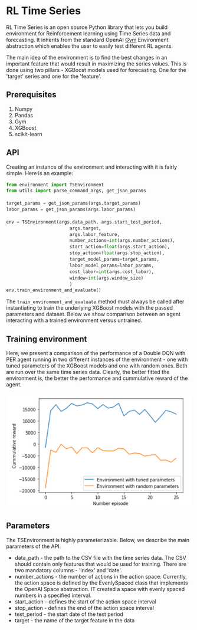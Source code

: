 # RL Time Series

RL Time Series is an open source Python library that lets you build environment for Reinforcement learning using Time Series data and forecasting. It inherits from the standard OpenAI [Gym](https://github.com/openai/gym) Environment abstraction which enables the user to easily test different RL agents.

The main idea of the environment is to find the best changes in an important feature that would result in maximizing the series values. This is done using two pillars - XGBoost models used for forecasting. One for the 'target' series and one for the 'feature'.

## Prerequisites
1. Numpy
2. Pandas
3. Gym
4. XGBoost
5. scikit-learn

## API
Creating an instance of the environment and interacting with it is fairly simple. Here is an example:
```python
from environment import TSEnvironment
from utils import parse_command_args, get_json_params

target_params = get_json_params(args.target_params)
labor_params = get_json_params(args.labor_params)

env = TSEnvironment(args.data_path, args.start_test_period,
                        args.target, 
                        args.labor_feature,
                        number_actions=int(args.number_actions),
                        start_action=float(args.start_action),
                        stop_action=float(args.stop_action),
                        target_model_params=target_params,
                        labor_model_params=labor_params,
                        cost_labor=int(args.cost_labor),
                        window=int(args.window_size)
                        )
env.train_environment_and_evaluate()
```
The `train_environment_and_evaluate` method must always be called after instantiating to train the underlying XGBoost models with the passed parameters and dataset. Below we show comparison between an agent interacting with a trained environment versus untrained.

## Training environment
Here, we present a comparison of the performance of a Double DQN with PER agent running in two different instances of the environment - one with tuned parameters of the XGBoost models and one with random ones. Both are run over the same time series data. Clearly, the better fitted the environment is, the better the performance and cummulative reward of the agent. 

![Agent performance](img/Env-plot.PNG?raw=true "Agent performance")

## Parameters
The TSEnvironment is highly parameterizable. Below, we describe the main parameters of the API.
* data_path - the path to the CSV file with the time series data. The CSV should contain only features that would be used for training. There are two mandatory columns - 'index' and 'date'.
* number_actions - the number of actions in the action space. Currently, the action space is defined by the EvenlySpaced class that implements the OpenAI Space abstraction. IT created a space with evenly spaced numbers in a specified interval.
* start_action - defines the start of the action space interval
* stop_action - defines the end of the action space interval
* test_period - the start date of the test period
* target - the name of the target feature in the data

